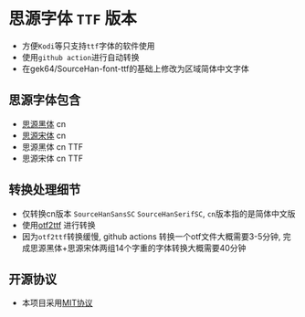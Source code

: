 # 思源字体 `TTF` 版本
- 方便`Kodi`等只支持`ttf`字体的软件使用
- 使用`github action`进行自动转换
- 在gek64/SourceHan-font-ttf的基础上修改为区域简体中文字体

## 思源字体包含
- [思源黑体](https://github.com/adobe-fonts/source-han-sans) cn
- [思源宋体](https://github.com/adobe-fonts/source-han-serif) cn
- 思源黑体 cn TTF
- 思源宋体 cn TTF

## 转换处理细节
- 仅转换cn版本 `SourceHanSansSC` `SourceHanSerifSC`, `cn`版本指的是简体中文版
- 使用[otf2ttf](https://github.com/awesometoolbox/otf2ttf) 进行转换
- 因为`otf2ttf`转换缓慢, github actions 转换一个otf文件大概需要3-5分钟, 完成思源黑体+思源宋体两组14个字重的字体转换大概需要40分钟

## 开源协议
- 本项目采用[MIT协议](https://github.com/gek64/SourceHan-font-ttf/raw/main/LICENSE)
